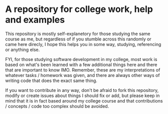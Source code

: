 # A repository for college work, help and examples

This repository is mostly self-explanetory for those studying the same course as me, but regardless of if you stumble across this randomly or came here direcly, I hope this helps you in some way, studying, referencing or anything else.

FYI, for those studying software development in my college, most work is based on what's been learned with a few additional things here and there that are important to know IMO. Remember, these are my interpretations of whatever tasks / homework was given, and there are always other ways of writing code that does the exact same thing.

If you want to contribute in any way, don't be afraid to fork this repository, modify or create issues about things I should fix or add, but please keep in mind that it is in fact based around my college course and that contributions / concepts / code too complex should be avoided.
